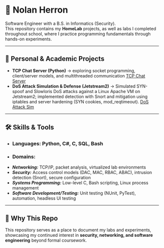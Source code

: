 # 👋 Nolan Herron  

Software Engineer with a B.S. in Informatics (Security).  
This repository contains my **HomeLab** projects, as well as labs I completed throughout school, where I practice programming fundamentals through hands-on experiments.  

---

## 🏡 Personal & Academic Projects
- **TCP Chat Server (Python)** → exploring socket programming, client/server models, and multithreaded communication  [TCP Chat Server](https://github.com/njherron04/HomeLab/tree/main/Projects/TCP_Server)
- **DoS Attack Simulation & Defense (Jetstream2)** → Simulated SYN-spoof and Slowloris DoS attacks against a Linux Apache VM on Jetstream2; implemented detection with Snort and mitigation using iptables and server hardening (SYN cookies, mod_reqtimeout). [DoS Attack Sim](https://github.com/njherron04/HomeLab/tree/main/Projects/DoS_AttackSim)

---

## 🛠 Skills & Tools
- ### Languages: Python, C#, C, SQL, Bash  
- ### Domains:
- ***Networking:*** TCP/IP, packet analysis, virtualized lab environments  
- ***Security:*** Access control models (DAC, MAC, RBAC, ABAC), intrusion detection (Snort), secure configuration  
- ***Systems Programming:*** Low-level C, Bash scripting, Linux process management  
- ***Software Development/Testing:*** Unit testing (NUnit, PyTest), automation, headless UI testing

---

## 🎯 Why This Repo
This repository serves as a place to document my labs and experiments, showcasing my continued interest in **security, networking, and software engineering** beyond formal coursework.  
